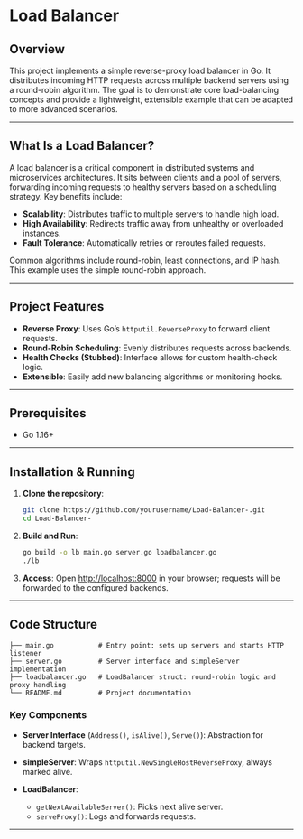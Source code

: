 # Load Balancer  #

## Overview

This project implements a simple reverse-proxy load balancer in Go. It distributes incoming HTTP requests across multiple backend servers using a round-robin algorithm. The goal is to demonstrate core load-balancing concepts and provide a lightweight, extensible example that can be adapted to more advanced scenarios.

---

## What Is a Load Balancer?

A load balancer is a critical component in distributed systems and microservices architectures. It sits between clients and a pool of servers, forwarding incoming requests to healthy servers based on a scheduling strategy. Key benefits include:

* **Scalability**: Distributes traffic to multiple servers to handle high load.
* **High Availability**: Redirects traffic away from unhealthy or overloaded instances.
* **Fault Tolerance**: Automatically retries or reroutes failed requests.

Common algorithms include round-robin, least connections, and IP hash. This example uses the simple round-robin approach.

---

## Project Features

* **Reverse Proxy**: Uses Go’s `httputil.ReverseProxy` to forward client requests.
* **Round-Robin Scheduling**: Evenly distributes requests across backends.
* **Health Checks (Stubbed)**: Interface allows for custom health-check logic.
* **Extensible**: Easily add new balancing algorithms or monitoring hooks.

---

## Prerequisites

* Go 1.16+

---

## Installation & Running

1. **Clone the repository**:

   ```bash
   git clone https://github.com/yourusername/Load-Balancer-.git
   cd Load-Balancer-
   ```

2. **Build and Run**:

   ```bash
   go build -o lb main.go server.go loadbalancer.go 
   ./lb
   ```

3. **Access**:
   Open [http://localhost:8000](http://localhost:8000) in your browser; requests will be forwarded to the configured backends.

---

## Code Structure

```text
├── main.go           # Entry point: sets up servers and starts HTTP listener
├── server.go         # Server interface and simpleServer implementation
├── loadbalancer.go   # LoadBalancer struct: round-robin logic and proxy handling
└── README.md         # Project documentation
```

### Key Components

* **Server Interface** (`Address()`, `isAlive()`, `Serve()`): Abstraction for backend targets.
* **simpleServer**: Wraps `httputil.NewSingleHostReverseProxy`, always marked alive.
* **LoadBalancer**:

  * `getNextAvailableServer()`: Picks next alive server.
  * `serveProxy()`: Logs and forwards requests.

---


